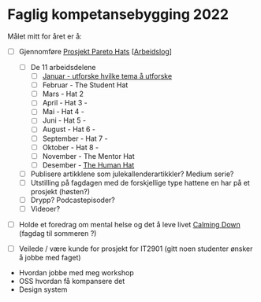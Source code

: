 # Faglig kompetansebygging 2022

Målet mitt for året er å:
- [ ] Gjennomføre [Prosjekt Pareto Hats](/projects/pareto-hats) [[Arbeidslog](/projects/pareto-hats/progress)]
  - [ ] De 11 arbeidsdelene
    - [ ] [Januar - utforske hvilke tema å utforske](/projects/pareto-hats/the-hats)
    - [ ] Februar - The Student Hat
    - [ ] Mars - Hat 2 
    - [ ] April - Hat 3 - 
    - [ ] Mai - Hat 4 - 
    - [ ] Juni - Hat 5 - 
    - [ ] August - Hat 6 - 
    - [ ] September - Hat 7 - 
    - [ ] Oktober - Hat 8 - 
    - [ ] November - The Mentor Hat
    - [ ] Desember - [The Human Hat](/projects/pareto-hats/the-human-hat)
  - [ ] Publisere artikklene som julekallenderartikkler? Medium serie?
  - [ ] Utstilling på fagdagen med de forskjellige type hattene en har på et prosjekt (høsten?)
  - [ ] Drypp? Podcastepisoder?
  - [ ] Videoer?
- [ ] Holde et foredrag om mental helse og det å leve livet [Calming Down](/articles/calming-down) (fagdag til sommeren ?)
- [ ] Veilede / være kunde for prosjekt for IT2901 (gitt noen studenter ønsker å jobbe med faget)


- Hvordan jobbe med meg workshop
- OSS hvordan få kompansere det
- Design system